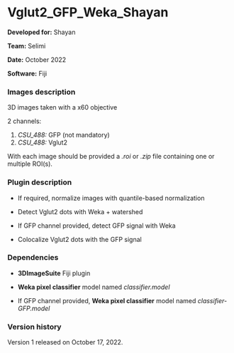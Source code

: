 # Vglut2_GFP_Weka_Shayan

**Developed for:** Shayan

**Team:** Selimi

**Date:** October 2022

**Software:** Fiji

### Images description

3D images taken with a x60 objective

2 channels:
  1. *CSU_488:* GFP (not mandatory)
  2. *CSU_488:* Vglut2

With each image should be provided a *.roi* or *.zip* file containing one or multiple ROI(s).

### Plugin description

* If required, normalize images with quantile-based normalization

* Detect Vglut2 dots with Weka + watershed

* If GFP channel provided, detect GFP signal with Weka

* Colocalize Vglut2 dots with the GFP signal


### Dependencies

* **3DImageSuite** Fiji plugin

* **Weka pixel classifier** model named *classifier.model*

* If GFP channel provided, **Weka pixel classifier** model named *classifier-GFP.model*
 

### Version history

Version 1 released on October 17, 2022.
